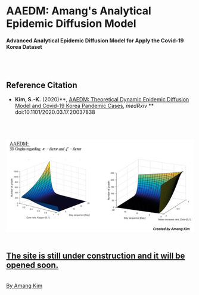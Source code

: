 # AAEDM: Amang's Analytical Epidemic Diffusion Model
#### Advanced Analytical Epidemic Diffusion Model for Apply the Covid-19 Korea Dataset

</br></br>


## Reference Citation
* **Kim, S.-K.** (2020)**, <a href="https://www.medrxiv.org/content/10.1101/2020.03.17.20037838v1">AAEDM: Theoretical Dynamic Epidemic Diffusion Model and Covid-19 Korea Pandemic Cases</a>, *medRxiv* ** doi:10.1101/2020.03.17.20037838 </br>
<a href="https://www.medrxiv.org/content/10.1101/2020.03.17.20037838v1"> </br></br></br>


![-](https://github.com/amangkim/aaedm-covid19-kr/blob/master/AAEDM_GitHub_3D_Graphs_AMG.jpg)
</br></br>


## The site is still under construction and it will be opened soon.
</br>
By Amang Kim</br>
</br></br>

